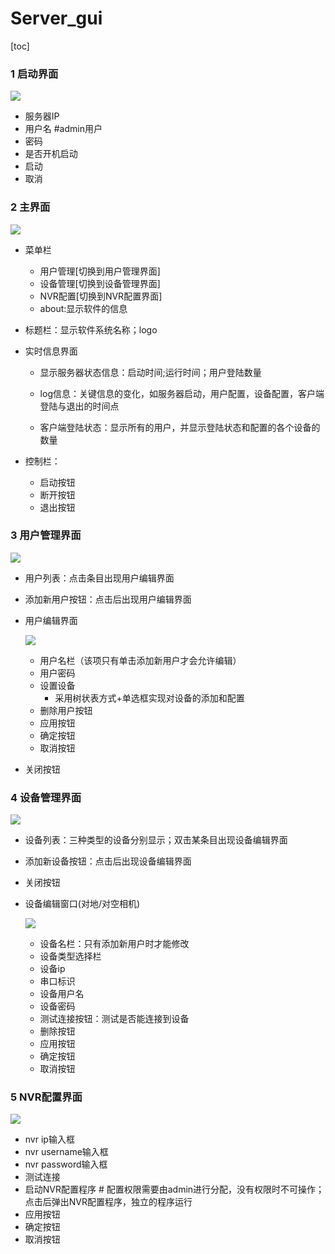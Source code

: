 # Server_gui

[toc]

### 1 启动界面

![](image_server_gui/login_server.png)

- 服务器IP
- 用户名   #admin用户
- 密码
- 是否开机启动
- 启动
- 取消



### 2 主界面

![](image_server_gui/maun_server.png)

- 菜单栏
  - 用户管理[切换到用户管理界面]
  - 设备管理[切换到设备管理界面]
  - NVR配置[切换到NVR配置界面]
  - about:显示软件的信息
- 标题栏：显示软件系统名称；logo
- 实时信息界面
  - 显示服务器状态信息：启动时间;运行时间；用户登陆数量
  
  - log信息：关键信息的变化，如服务器启动，用户配置，设备配置，客户端登陆与退出的时间点
  
  - 客户端登陆状态：显示所有的用户，并显示登陆状态和配置的各个设备的数量
  
- 控制栏：
  - 启动按钮
  - 断开按钮
  - 退出按钮

### 3 用户管理界面

![](image_server_gui/userconfig_server.png)

- 用户列表：点击条目出现用户编辑界面

- 添加新用户按钮：点击后出现用户编辑界面

- 用户编辑界面
  
  ![](image_server_gui/useritem_server.png)
  
  - 用户名栏（该项只有单击添加新用户才会允许编辑）
  - 用户密码
  - 设置设备
    - 采用树状表方式+单选框实现对设备的添加和配置
  - 删除用户按钮
  - 应用按钮
  - 确定按钮
  - 取消按钮
  
- 关闭按钮

### 4 设备管理界面

![](image_server_gui/devconfig__server.png)

- 设备列表：三种类型的设备分别显示；双击某条目出现设备编辑界面

- 添加新设备按钮：点击后出现设备编辑界面

- 关闭按钮

- 设备编辑窗口(对地/对空相机)
  
  ![](image_server_gui/devitem_server.png)
  
  - 设备名栏：只有添加新用户时才能修改
  - 设备类型选择栏
  - 设备ip
  - 串口标识
  - 设备用户名
  - 设备密码
  - 测试连接按钮：测试是否能连接到设备
  - 删除按钮
  - 应用按钮
  - 确定按钮
  - 取消按钮

### 5 NVR配置界面

![](image_server_gui/nvrconfig.png)

- nvr ip输入框
- nvr username输入框
- nvr password输入框
- 测试连接
- 启动NVR配置程序 # 配置权限需要由admin进行分配，没有权限时不可操作；点击后弹出NVR配置程序，独立的程序运行
- 应用按钮
- 确定按钮
- 取消按钮